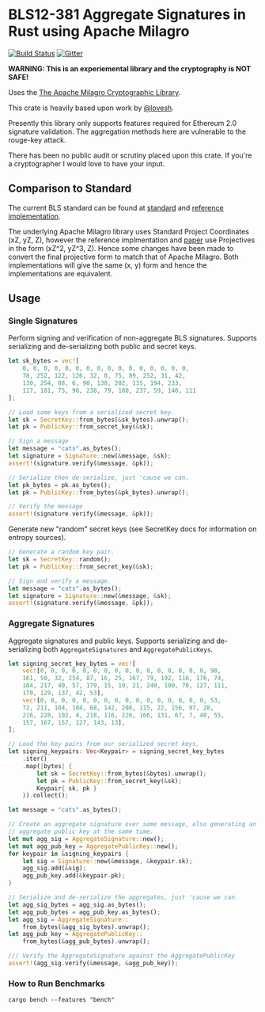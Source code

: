 # BLS12-381 Aggregate Signatures in Rust using Apache Milagro

[![Build Status](https://travis-ci.org/sigp/signature-schemes.svg?branch=master)](https://travis-ci.org/sigp/signature-schemes) [![Gitter](https://badges.gitter.im/Join%20Chat.svg)](https://gitter.im/sigp/lighthouse?utm_source=badge&utm_medium=badge&utm_campaign=pr-badge)

**WARNING: This is an experiemental library and the cryptography is NOT SAFE!**

Uses the [The Apache Milagro Cryptographic Library](https://github.com/apache/incubator-milagro-crypto-rust).

This crate is heavily based upon work by
[@lovesh](https://github.com/lovesh).

Presently this library only supports features required for Ethereum 2.0
signature validation. The aggregation methods here are vulnerable to the
rouge-key attack.

There has been no public audit or scrutiny placed upon this crate. If you're a
cryptographer I would love to have your input.

## Comparison to Standard
The current BLS standard can be found at [standard](https://github.com/pairingwg/bls_standard/blob/master/minutes/spec-v1.md) and [reference implementation](https://github.com/kwantam/bls_sigs_ref).

The underlying Apache Milagro library uses Standard Project Coordinates (xZ, yZ, Z), however the reference implmentation and [paper](https://eprint.iacr.org/2019/403) use Projectives in the form (xZ^2, yZ^3, Z). Hence some changes have been made to convert the final projective form to match that of Apache Milagro. Both implementations will give the same (x, y) form and hence the implementations are equivalent.

## Usage

### Single Signatures

Perform signing and verification of non-aggregate BLS signatures. Supports
serializing and de-serializing both public and secret keys.

```rust
let sk_bytes = vec![
	0, 0, 0, 0, 0, 0, 0, 0, 0, 0, 0, 0, 0, 0, 0, 0,
	78, 252, 122, 126, 32, 0, 75, 89, 252, 31, 42,
	130, 254, 88, 6, 90, 138, 202, 135, 194, 233,
	117, 181, 75, 96, 238, 79, 100, 237, 59, 140, 111
];

// Load some keys from a serialized secret key.
let sk = SecretKey::from_bytes(&sk_bytes).unwrap();
let pk = PublicKey::from_secret_key(&sk);

// Sign a message
let message = "cats".as_bytes();
let signature = Signature::new(&message, &sk);
assert!(signature.verify(&message, &pk));

// Serialize then de-serialize, just 'cause we can.
let pk_bytes = pk.as_bytes();
let pk = PublicKey::from_bytes(&pk_bytes).unwrap();

// Verify the message
assert!(signature.verify(&message, &pk));
```

Generate new "random" secret keys (see SecretKey docs for information on
entropy sources).

```rust
// Generate a random key pair.
let sk = SecretKey::random();
let pk = PublicKey::from_secret_key(&sk);

// Sign and verify a message.
let message = "cats".as_bytes();
let signature = Signature::new(&message, &sk);
assert!(signature.verify(&message, &pk));
```

### Aggregate Signatures

Aggregate signatures and public keys. Supports serializing and de-serializing
both `AggregateSignatures` and `AggregatePublicKeys`.

```rust
let signing_secret_key_bytes = vec![
	vec![0, 0, 0, 0, 0, 0, 0, 0, 0, 0, 0, 0, 0, 0, 0, 0, 98,
	161, 50, 32, 254, 87, 16, 25, 167, 79, 192, 116, 176, 74,
	164, 217, 40, 57, 179, 15, 19, 21, 240, 100, 70, 127, 111,
	170, 129, 137, 42, 53],
	vec![0, 0, 0, 0, 0, 0, 0, 0, 0, 0, 0, 0, 0, 0, 0, 0, 53,
	72, 211, 104, 184, 68, 142, 208, 115, 22, 156, 97, 28,
	216, 228, 102, 4, 218, 116, 226, 166, 131, 67, 7, 40, 55,
	157, 167, 157, 127, 143, 13],
];

// Load the key pairs from our serialized secret keys,
let signing_keypairs: Vec<Keypair> = signing_secret_key_bytes
	.iter()
	.map(|bytes| {
		let sk = SecretKey::from_bytes(&bytes).unwrap();
		let pk = PublicKey::from_secret_key(&sk);
		Keypair{ sk, pk }
	}).collect();

let message = "cats".as_bytes();

// Create an aggregate signature over some message, also generating an
// aggregate public key at the same time.
let mut agg_sig = AggregateSignature::new();
let mut agg_pub_key = AggregatePublicKey::new();
for keypair in &signing_keypairs {
	let sig = Signature::new(&message, &keypair.sk);
	agg_sig.add(&sig);
	agg_pub_key.add(&keypair.pk);
}

// Serialize and de-serialize the aggregates, just 'cause we can.
let agg_sig_bytes = agg_sig.as_bytes();
let agg_pub_bytes = agg_pub_key.as_bytes();
let agg_sig = AggregateSignature::
	from_bytes(&agg_sig_bytes).unwrap();
let agg_pub_key = AggregatePublicKey::
	from_bytes(&agg_pub_bytes).unwrap();

/// Verify the AggregateSignature against the AggregatePublicKey
assert!(agg_sig.verify(&message, &agg_pub_key));
```

### How to Run Benchmarks

```
cargo bench --features "bench"
```

